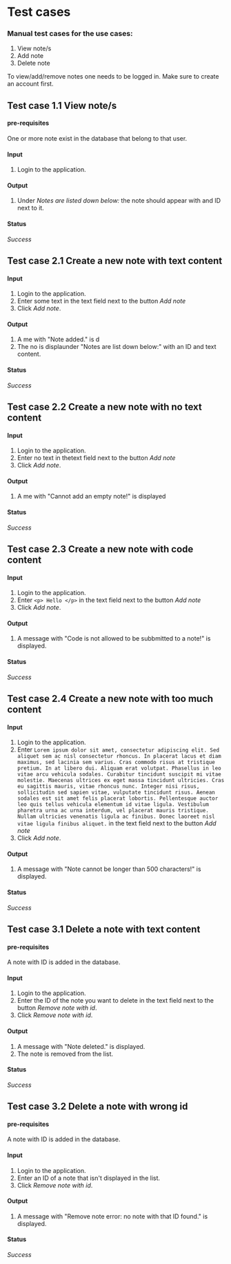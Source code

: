
# Test cases

### Manual test cases for the use cases:
1. View note/s
2. Add note
3. Delete note

To view/add/remove notes one needs to be logged in. Make sure to create an account first.
## Test case 1.1 View note/s
#### pre-requisites
One or more note exist in the database that belong to that user.
#### Input 
1. Login to the application.
#### Output 
1. Under _Notes are listed down below:_ the note should appear with and ID next to it.
#### Status
_Success_
## Test case 2.1 Create a new note with text content
#### Input 
1. Login to the application.
2. Enter some text in the text field next to the button _Add note_
3. Click _Add note_.
#### Output 
1. A me with "Note added." is d
2. The no is displaunder "Notes are list down below:" with an ID and text content.
#### Status
_Success_
## Test case 2.2 Create a new note with no text content
#### Input 
1. Login to the application.
2. Enter no text in thetext field next to the button _Add note_
3. Click _Add note_.
#### Output 
1. A me with "Cannot add an empty note!" is displayed
#### Status
_Success_
## Test case 2.3 Create a new note with code content
#### Input 
1. Login to the application.
2. Enter `<p> Hello </p>` in the text field next to the button _Add note_
3. Click _Add note_.
#### Output 
1. A message with "Code is not allowed to be subbmitted to a note!" is displayed.
#### Status
_Success_

## Test case 2.4 Create a new note with too much content
#### Input 
1. Login to the application.
2. Enter `Lorem ipsum dolor sit amet, consectetur adipiscing elit. Sed aliquet sem ac nisl consectetur rhoncus. In placerat lacus et diam maximus, sed lacinia sem varius. Cras commodo risus at tristique pretium. In at libero dui. Aliquam erat volutpat. Phasellus in leo vitae arcu vehicula sodales. Curabitur tincidunt suscipit mi vitae molestie. Maecenas ultrices ex eget massa tincidunt ultricies. Cras eu sagittis mauris, vitae rhoncus nunc. Integer nisi risus, sollicitudin sed sapien vitae, vulputate tincidunt risus. Aenean sodales est sit amet felis placerat lobortis. Pellentesque auctor leo quis tellus vehicula elementum id vitae ligula. Vestibulum pharetra urna ac urna interdum, vel placerat mauris tristique. Nullam ultricies venenatis ligula ac finibus. Donec laoreet nisl vitae ligula finibus aliquet.`  in the text field next to the button _Add note_
3. Click _Add note_.
#### Output 
1. A message with "Note cannot be longer than 500 characters!" is displayed.
#### Status
_Success_

## Test case 3.1 Delete a note with text content
#### pre-requisites
A note with ID is added in the database.
#### Input 
1. Login to the application.
2. Enter the ID of the note you want to delete in the text field next to the button _Remove note with id_.
3. Click _Remove note with id_.
#### Output 
1. A message with "Note deleted." is displayed.
2. The note is removed from the list.
#### Status
_Success_
## Test case 3.2 Delete a note with wrong id
#### pre-requisites
A note with ID is added in the database.
#### Input 
1. Login to the application.
2. Enter an ID of a note that isn't displayed in the list.
3. Click _Remove note with id_.
#### Output 
1. A message with "Remove note error: no note with that ID found." is displayed.
#### Status
_Success_
